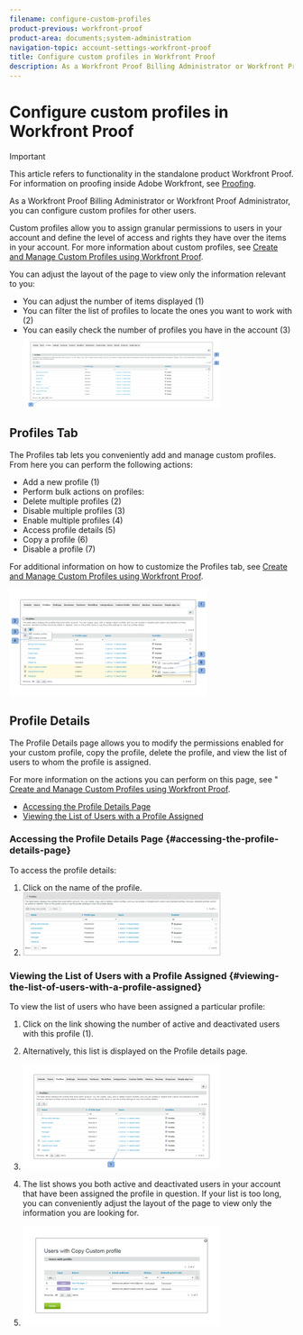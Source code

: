 ```yaml
---
filename: configure-custom-profiles
product-previous: workfront-proof
product-area: documents;system-administration
navigation-topic: account-settings-workfront-proof
title: Configure custom profiles in Workfront Proof
description: As a Workfront Proof Billing Administrator or Workfront Proof Administrator, you can configure custom profiles for other users.
---
```


# Configure custom profiles in Workfront Proof

>[!IMPORTANT]
>
>This article refers to functionality in the standalone product Workfront Proof. For information on proofing inside Adobe Workfront, see [Proofing](../../../review-and-approve-work/proofing/proofing.md).

As a Workfront Proof Billing Administrator or Workfront Proof Administrator, you can configure custom profiles for other users.

Custom profiles allow you to assign granular permissions to users in your account and define the level of access and rights they have over the items in your account. For more information about custom profiles, see [Create and Manage Custom Profiles using Workfront Proof](../../../workfront-proof/wp-mnguserscontacts/users/create-and-manage-custom-profiles.md).

You can adjust the layout of the page to view only the information relevant to you:

* You can adjust the number of items displayed (1)
* You can filter the list of profiles to locate the ones you want to work with (2)
* You can easily check the number of profiles you have in the account (3)  
  ![Layout.png](assets/layout-350x130.png)

## Profiles Tab

The Profiles tab lets you conveniently add and manage custom profiles. From here you can perform the following actions:

* Add a new profile (1)
* Perform bulk actions on profiles:
* Delete multiple profiles (2)
* Disable multiple profiles (3)
* Enable multiple profiles (4)
* Access profile details (5)
* Copy a profile (6)
* Disable a profile (7)

For additional information on how to customize the Profiles tab, see [Create and Manage Custom Profiles using Workfront Proof](../../../workfront-proof/wp-mnguserscontacts/users/create-and-manage-custom-profiles.md).

![Profiles_tab_1.png](assets/profiles-tab-1-350x190.png)

## Profile Details

The Profile Details page allows you to modify the permissions enabled for your custom profile, copy the profile, delete&nbsp;the profile, and view the list of users to whom the profile is assigned.

For more information on the actions you can perform on this page, see " [Create and Manage Custom Profiles using Workfront Proof](../../../workfront-proof/wp-mnguserscontacts/users/create-and-manage-custom-profiles.md).&nbsp;

* [Accessing the Profile Details Page](#accessing-the-profile-details-page) 
* [Viewing the List of Users with a Profile Assigned](#viewing-the-list-of-users-with-a-profile-assigned)

### Accessing the Profile Details Page {#accessing-the-profile-details-page}

To access the profile details:

1. Click on the name of the profile.
1. ![Screen_Shot_2018-10-02_at_10.24.29_AM.png](assets/screen-shot-2018-10-02-at-10.24.29-am-350x112.png)

### Viewing the List of Users with a Profile Assigned {#viewing-the-list-of-users-with-a-profile-assigned}

To view the list of users who have been assigned a particular profile:

1. Click on the link showing the number of active and deactivated users with this profile (1).
1. Alternatively, this list is displayed on the Profile details page.
1. ![Users_list_1.png](assets/users-list-1-350x188.png)

1. The list shows you both active and deactivated users in your account that have been assigned the profile in question. If your list is too long, you can conveniently adjust the layout of the page to view only the information you are looking for. 
1. ![Users_list_2.png](assets/users-list-2-350x178.png)

